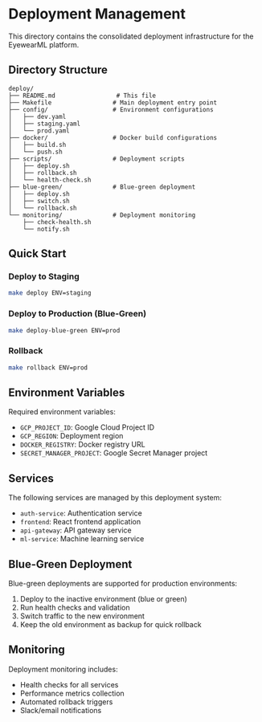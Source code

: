 # Deployment Management

This directory contains the consolidated deployment infrastructure for the EyewearML platform.

## Directory Structure

```
deploy/
├── README.md                 # This file
├── Makefile                 # Main deployment entry point
├── config/                  # Environment configurations
│   ├── dev.yaml
│   ├── staging.yaml
│   └── prod.yaml
├── docker/                  # Docker build configurations
│   ├── build.sh
│   └── push.sh
├── scripts/                 # Deployment scripts
│   ├── deploy.sh
│   ├── rollback.sh
│   └── health-check.sh
├── blue-green/              # Blue-green deployment
│   ├── deploy.sh
│   ├── switch.sh
│   └── rollback.sh
└── monitoring/              # Deployment monitoring
    ├── check-health.sh
    └── notify.sh
```

## Quick Start

### Deploy to Staging
```bash
make deploy ENV=staging
```

### Deploy to Production (Blue-Green)
```bash
make deploy-blue-green ENV=prod
```

### Rollback
```bash
make rollback ENV=prod
```

## Environment Variables

Required environment variables:
- `GCP_PROJECT_ID`: Google Cloud Project ID
- `GCP_REGION`: Deployment region
- `DOCKER_REGISTRY`: Docker registry URL
- `SECRET_MANAGER_PROJECT`: Google Secret Manager project

## Services

The following services are managed by this deployment system:
- `auth-service`: Authentication service
- `frontend`: React frontend application
- `api-gateway`: API gateway service
- `ml-service`: Machine learning service

## Blue-Green Deployment

Blue-green deployments are supported for production environments:
1. Deploy to the inactive environment (blue or green)
2. Run health checks and validation
3. Switch traffic to the new environment
4. Keep the old environment as backup for quick rollback

## Monitoring

Deployment monitoring includes:
- Health checks for all services
- Performance metrics collection
- Automated rollback triggers
- Slack/email notifications